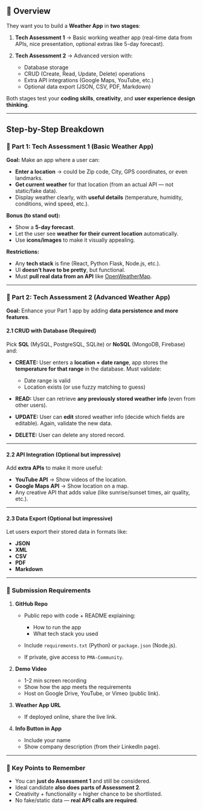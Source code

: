 ## **📌 Overview**

They want you to build a **Weather App** in **two stages**:

1. **Tech Assessment 1** → Basic working weather app (real-time data from APIs, nice presentation, optional extras like 5-day forecast).
2. **Tech Assessment 2** → Advanced version with:

   * Database storage
   * CRUD (Create, Read, Update, Delete) operations
   * Extra API integrations (Google Maps, YouTube, etc.)
   * Optional data export (JSON, CSV, PDF, Markdown)

Both stages test your **coding skills**, **creativity**, and **user experience design thinking**.

---

## **Step-by-Step Breakdown**

### **🔹 Part 1: Tech Assessment 1 (Basic Weather App)**

**Goal:**
Make an app where a user can:

* **Enter a location** → could be Zip code, City, GPS coordinates, or even landmarks.
* **Get current weather** for that location (from an actual API — not static/fake data).
* Display weather clearly, with **useful details** (temperature, humidity, conditions, wind speed, etc.).

**Bonus (to stand out):**

* Show a **5-day forecast**.
* Let the user see **weather for their current location** automatically.
* Use **icons/images** to make it visually appealing.

**Restrictions:**

* Any **tech stack** is fine (React, Python Flask, Node.js, etc.).
* UI **doesn’t have to be pretty**, but functional.
* Must **pull real data from an API** like [OpenWeatherMap](https://openweathermap.org/api).

---

### **🔹 Part 2: Tech Assessment 2 (Advanced Weather App)**

**Goal:**
Enhance your Part 1 app by adding **data persistence and more features**.

#### **2.1 CRUD with Database (Required)**

Pick **SQL** (MySQL, PostgreSQL, SQLite) or **NoSQL** (MongoDB, Firebase) and:

* **CREATE:**
  User enters a **location + date range**, app stores the **temperature for that range** in the database.
  Must validate:

  * Date range is valid
  * Location exists (or use fuzzy matching to guess)

* **READ:**
  User can retrieve **any previously stored weather info** (even from other users).

* **UPDATE:**
  User can **edit** stored weather info (decide which fields are editable).
  Again, validate the new data.

* **DELETE:**
  User can delete any stored record.

---

#### **2.2 API Integration (Optional but impressive)**

Add **extra APIs** to make it more useful:

* **YouTube API** → Show videos of the location.
* **Google Maps API** → Show location on a map.
* Any creative API that adds value (like sunrise/sunset times, air quality, etc.).

---

#### **2.3 Data Export (Optional but impressive)**

Let users export their stored data in formats like:

* **JSON**
* **XML**
* **CSV**
* **PDF**
* **Markdown**

---

### **🔹 Submission Requirements**

1. **GitHub Repo**

   * Public repo with code + README explaining:

     * How to run the app
     * What tech stack you used
   * Include `requirements.txt` (Python) or `package.json` (Node.js).
   * If private, give access to `PMA-Community`.

2. **Demo Video**

   * 1-2 min screen recording
   * Show how the app meets the requirements
   * Host on Google Drive, YouTube, or Vimeo (public link).

3. **Weather App URL**

   * If deployed online, share the live link.

4. **Info Button in App**

   * Include your name
   * Show company description (from their LinkedIn page).

---

### **📌 Key Points to Remember**

* You can **just do Assessment 1** and still be considered.
* Ideal candidate **also does parts of Assessment 2**.
* Creativity + functionality = higher chance to be shortlisted.
* No fake/static data — **real API calls are required**.
